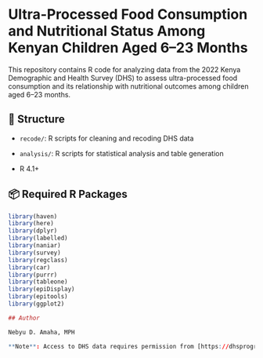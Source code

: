 # Ultra-Processed Food Consumption and Nutritional Status Among Kenyan Children Aged 6–23 Months

This repository contains R code for analyzing data from the 2022 Kenya Demographic and Health Survey (DHS) to assess ultra-processed food consumption and its relationship with nutritional outcomes among children aged 6–23 months.

## 📁 Structure
- `recode/`: R scripts for cleaning and recoding DHS data
- `analysis/`: R scripts for statistical analysis and table generation

- R 4.1+

## 📦 Required R Packages

```r
library(haven)
library(here)
library(dplyr)
library(labelled)
library(naniar)
library(survey)
library(regclass)
library(car)
library(purrr)
library(tableone)
library(epiDisplay)
library(epitools)
library(ggplot2)

## Author

Nebyu D. Amaha, MPH

**Note**: Access to DHS data requires permission from [https://dhsprogram.com](https://dhsprogram.com).
